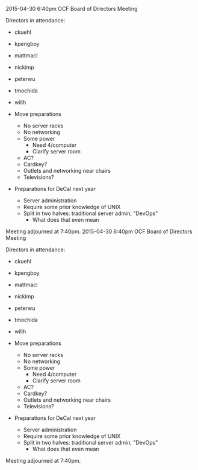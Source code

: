 2015-04-30 6:40pm
OCF Board of Directors Meeting

Directors in attendance:
- ckuehl
- kpengboy
- mattmacl
- nickimp
- peterwu
- tmochida
- willh

- Move preparations
  - No server racks
  - No networking
  - Some power
    - Need 4/computer
	- Clarify server room
  - AC?
  - Cardkey?
  - Outlets and networking near chairs
  - Televisions?
- Preparations for DeCal next year
  - Server administration
  - Require some prior knowledge of UNIX
  - Split in two halves: traditional server admin, "DevOps"
    - What does that even mean

Meeting adjourned at 7:40pm.
2015-04-30 6:40pm
OCF Board of Directors Meeting

Directors in attendance:
- ckuehl
- kpengboy
- mattmacl
- nickimp
- peterwu
- tmochida
- willh

- Move preparations
  - No server racks
  - No networking
  - Some power
    - Need 4/computer
	- Clarify server room
  - AC?
  - Cardkey?
  - Outlets and networking near chairs
  - Televisions?
- Preparations for DeCal next year
  - Server administration
  - Require some prior knowledge of UNIX
  - Split in two halves: traditional server admin, "DevOps"
    - What does that even mean

Meeting adjourned at 7:40pm.
